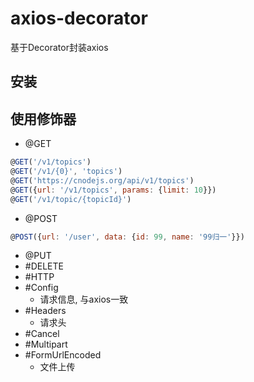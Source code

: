 # axios-decorator
基于Decorator封装axios

## 安装

## 使用修饰器
+ @GET
```javascript
@GET('/v1/topics')
@GET('/v1/{0}', 'topics')
@GET('https://cnodejs.org/api/v1/topics')
@GET({url: '/v1/topics', params: {limit: 10}})
@GET('/v1/topic/{topicId}')
```
+ @POST
```javascript
@POST({url: '/user', data: {id: 99, name: '99归一'}})
```
+ @PUT
+ #DELETE
+ #HTTP
+ #Config
    + 请求信息, 与axios一致
+ #Headers
    * 请求头
+ #Cancel
+ #Multipart
+ #FormUrlEncoded
    * 文件上传
